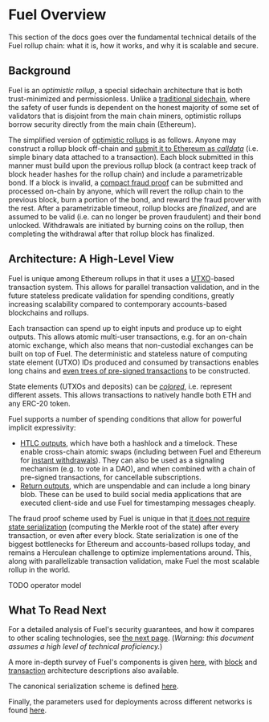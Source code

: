 Fuel Overview
===

This section of the docs goes over the fundamental technical details of the Fuel rollup chain: what it is, how it works, and why it is scalable and secure.

Background
---

Fuel is an _optimistic rollup_, a special sidechain architecture that is both trust-minimized and permissionless. Unlike a [traditional sidechain](https://blockstream.com/sidechains.pdf), where the safety of user funds is dependent on the honest majority of some set of validators that is disjoint from the main chain miners, optimistic rollups borrow security directly from the main chain (Ethereum).

The simplified version of [optimistic rollups](https://ethresear.ch/t/minimal-viable-merged-consensus/5617) is as follows. Anyone may construct a rollup block off-chain and [submit it to Ethereum as _calldata_](https://vitalik.ca/general/2019/08/28/hybrid_layer_2.html) (i.e. simple binary data attached to a transaction). Each block submitted in this manner must build upon the previous rollup block (a contract keep track of block header hashes for the rollup chain) and include a parametrizable bond. If a block is invalid, a [compact fraud proof](https://arxiv.org/abs/1809.09044) can be submitted and processed on-chain by anyone, which will revert the rollup chain to the previous block, burn a portion of the bond, and reward the fraud prover with the rest. After a parametrizable timeout, rollup blocks are _finalized_, and are assumed to be valid (i.e. can no longer be proven fraudulent) and their bond unlocked. Withdrawals are initiated by burning coins on the rollup, then completing the withdrawal after that rollup block has finalized.

Architecture: A High-Level View
---

Fuel is unique among Ethereum rollups in that it uses a [UTXO](https://github.com/bitcoinbook/bitcoinbook/blob/develop/ch06.asciidoc#transaction-outputs-and-inputs)-based transaction system. This allows for parallel transaction validation, and in the future stateless predicate validation for spending conditions, greatly increasing scalability compared to contemporary accounts-based blockchains and rollups.

Each transaction can spend up to eight inputs and produce up to eight outputs. This allows atomic multi-user transactions, e.g. for an on-chain atomic exchange, which also means that non-custodial exchanges can be built on top of Fuel. The deterministic and stateless nature of computing state element (UTXO) IDs produced and consumed by transactions enables long chains and [even trees of pre-signed transactions](../../4.%20Tools%20and%20Applications/1.%20Token%20Minting.md) to be constructed.

State elements (UTXOs and deposits) can be [_colored_](https://en.bitcoin.it/wiki/Colored_Coins), i.e. represent different assets. This allows transactions to natively handle both ETH and any ERC-20 token.

Fuel supports a number of spending conditions that allow for powerful implicit expressivity:
- [HTLC outputs](https://en.bitcoin.it/wiki/Hash_Time_Locked_Contracts), which have both a hashlock and a timelock. These enable cross-chain atomic swaps (including between Fuel and Ethereum for [instant withdrawals](../4.%20Additional%20Modules/HTLC.md)). They can also be used as a signaling mechanism (e.g. to vote in a DAO), and when combined with a chain of pre-signed transactions, for cancellable subscriptions.
- [Return outputs](https://en.bitcoin.it/wiki/OP_RETURN), which are unspendable and can include a long binary blob. These can be used to build social media applications that are executed client-side and use Fuel for timestamping messages cheaply.

The fraud proof scheme used by Fuel is unique in that [it does not require state serialization](https://ethresear.ch/t/compact-fraud-proofs-for-utxo-chains-without-intermediate-state-serialization/5885) (computing the Merkle root of the state) after every transaction, or even after every block. State serialization is one of the biggest bottlenecks for Ethereum and accounts-based rollups today, and remains a Herculean challenge to optimize implementations around. This, along with parallelizable transaction validation, make Fuel the most scalable rollup in the world.

TODO operator model

What To Read Next
---

For a detailed analysis of Fuel's security guarantees, and how it compares to other scaling technologies, see [the next page](2.%20Security%20Analysis.md). (_Warning: this document assumes a high level of technical proficiency._)

A more in-depth survey of Fuel's components is given [here](6.%20System%20Description%20Primer.md), with [block](3.%20Block%20Architecture.md) and [transaction](4.%20Transaction%20Architecture.md) architecture descriptions also available.

The canonical serialization scheme is defined [here](5.%20Serialization.md).

Finally, the parameters used for deployments across different networks is found [here](7.%20Deployment%20Parameters.md).
